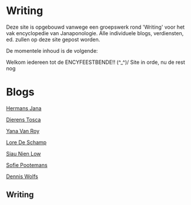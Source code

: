 Writing
=======

Deze site is opgebouwd vanwege een groepswerk rond 'Writing' voor het vak encyclopedie van Janaponologie. Alle individuele blogs, verdiensten, ed. zullen op deze site gepost worden. 

De momentele inhoud is de volgende:

Welkom iedereen tot de ENCYFEESTBENDE!! \(^_^)/
Site in orde, nu de rest nog

<h1>Blogs</h1>
<a href="http://encyfeestbende.github.io/Hermans_Jana/" title="Hermans Jana" rel="bookmark" sl-processed="1">Hermans Jana</a>

<a href="http://encyfeestbende.github.io/Dierens_Tosca/" title="Dierens Tosca" rel="bookmark" sl-processed="1">Dierens Tosca</a>

<a href="http://encyfeestbende.github.io/Yana_Van_Roy/" title="Yana Van Roy" rel="bookmark" sl-processed="1">Yana Van Roy</a>

<a href="http://encyfeestbende.github.io/Lore_De_Schamp/" title="Lore De Schamp" rel="bookmark" sl-processed="1">Lore De Schamp</a>

<a href="http://encyfeestbende.github.io/Siau_Nien_Low/" title="Siau Nien Low" rel="bookmark" sl-processed="1">Siau Nien Low</a>

<a href="http://encyfeestbende.github.io/Sofie_Pootemans/" title="Sofie Pootemans" rel="bookmark" sl-processed="1">Sofie Pootemans</a>

<a href="http://encyfeestbende.github.io/Dennis_Wolfs/" title="Dennis Wolfs" rel="bookmark" sl-processed="1">Dennis Wolfs</a>

<h2>Writing</h2>
